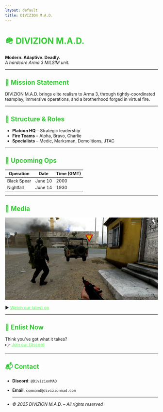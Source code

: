 ```yaml
---
layout: default
title: DIVIZION M.A.D.
---
```


<link rel="stylesheet" href="assets/css/style.css">

# 🪖 DIVIZION M.A.D.
**Modern. Adaptive. Deadly.**  
_A hardcore Arma 3 MILSIM unit._

---

## 🎯 Mission Statement
DIVIZION M.A.D. brings elite realism to Arma 3, through tightly-coordinated teamplay, immersive operations, and a brotherhood forged in virtual fire.

---

## 🧠 Structure & Roles
- **Platoon HQ** – Strategic leadership
- **Fire Teams** – Alpha, Bravo, Charlie
- **Specialists** – Medic, Marksman, Demolitions, JTAC

---

## 📆 Upcoming Ops
| Operation | Date | Time (GMT) |
|----------|------|------------|
| Black Spear | June 10 | 2000 |
| Nightfall | June 14 | 1930 |

---

## 🎥 Media
![Arma 3 Op Screenshot](assets/images/arma-mad-screenshot.png)

▶️ [Watch our latest op](https://youtube.com)

---

## 📝 Enlist Now
Think you’ve got what it takes?  
👉 [Join our Discord](https://discord.gg/YOUR_INVITE)

---

## 📬 Contact
- **Discord**: `@DivizionMAD`
- **Email**: `command@divizionmad.com`

- <style>
body {
  background-color: #111 !important;
  color: #eee !important;
}
h1, h2, h3, h4, h5 {
  color: #33cc33 !important;
}
a {
  color: #66ff66 !important;
}
</style>

---

_© 2025 DIVIZION M.A.D. – All rights reserved_
